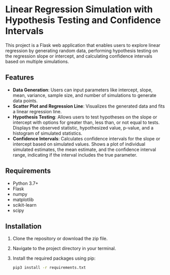 # Linear Regression Simulation with Hypothesis Testing and Confidence Intervals

This project is a Flask web application that enables users to explore linear regression by generating random data, performing hypothesis testing on the regression slope or intercept, and calculating confidence intervals based on multiple simulations.

## Features

- **Data Generation**: Users can input parameters like intercept, slope, mean, variance, sample size, and number of simulations to generate data points.
- **Scatter Plot and Regression Line**: Visualizes the generated data and fits a linear regression line.
- **Hypothesis Testing**: Allows users to test hypotheses on the slope or intercept with options for greater than, less than, or not equal to tests. Displays the observed statistic, hypothesized value, p-value, and a histogram of simulated statistics.
- **Confidence Intervals**: Calculates confidence intervals for the slope or intercept based on simulated values. Shows a plot of individual simulated estimates, the mean estimate, and the confidence interval range, indicating if the interval includes the true parameter.

## Requirements

- Python 3.7+
- Flask
- numpy
- matplotlib
- scikit-learn
- scipy

## Installation

1. Clone the repository or download the zip file.
2. Navigate to the project directory in your terminal.
3. Install the required packages using pip:

   ```bash
   pip3 install -r requirements.txt
